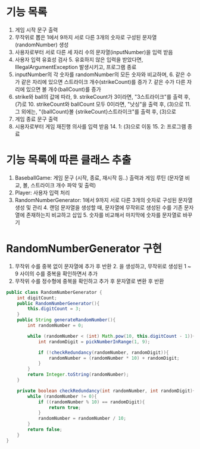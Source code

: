 
# 기능 목록
1. 게임 시작 문구 출력
2. 무작위로 뽑은 1에서 9까지 서로 다른 3개의 숫자로 구성된 문자열(randomNumber) 생성 
3. 사용자로부터 서로 다른 세 자리 수의 문자열(inputNumber)을 입력 받음
4. 사용자 입력 유효성 검사
   5. 유효하지 않은 입력을 받았다면, IllegalArgumentException 발생시키고, 프로그램 종료
5. inputNumber의 각 숫자를 randomNumber의 모든 숫자와 비교하며,
   6. 같은 수가 같은 자리에 있으면 스트라이크 개수(strikeCount)를 증가
   7. 같은 수가 다른 자리에 있으면 볼 개수(ballCount)를 증가
8. strike와 ball의 값에 따라,
   9. strikeCount가 3이라면, "3스트라이크"를 출력 후, (7)로
   10. strikeCount와 ballCount 모두 0이라면, "낫싱"을 출력 후, (3)으로
   11. 그 외에는, "{ballCount}볼 {strikeCount}스트라이크"를 출력 후, (3)으로
12. 게임 종료 문구 출력
13. 시용자로부터 게임 재진행 의사를 입력 받음
    14. 1: (3)으로 이동
    15. 2: 프로그램 종료

# 기능 목록에 따른 클래스 추출
1. BaseballGame: 게임 문구 (시작, 종료, 재시작 등..) 출력과 게임 루틴 (문자열 비교, 볼, 스트라이크 개수 파악 및 출력)
2. Player: 사용자 입력 처리
3. RandomNumberGenerator: 1에서 9까지 서로 다른 3개의 숫자로 구성된 문자열 생성 및 관리
   4. 랜덤 문자열을 생성할 때, 문자열에 무작위로 생성된 수를 기존 문자열에 존재하는지 비교하고 삽입
   5. 숫자를 비교해서 마지막에 숫자를 문자열로 바꾸기


# RandomNumberGenerator 구현
1. 무작위 수를 중복 없이 문자열에 추가 후 반환
   2. 을 생성하고, 무작위로 생성된 1 ~ 9 사이의 수를 중복을 확인하면서 추가
3. 무작위 수를 정수형에 중복을 확인하고 추가 후 문자열로 변환 후 반환
```Java
public class RandomNumberGenerator {
    int digitCount;
    public RandomNumberGenerator(){
        this.digitCount = 3;
    }
    public String generateRandomNumber(){
        int randomNumber = 0;

        while (randomNumber < (int) Math.pow(10, this.digitCount - 1)){
            int randomDigit = pickNumberInRange(1, 9);

            if (!checkRedundancy(randomNumber, randomDigit)){
                randomNumber = (randomNumber * 10) + randomDigit;
            }
        }
        return Integer.toString(randomNumber);
    }

    private boolean checkRedundancy(int randomNumber, int randomDigit){
        while (randomNumber != 0){
            if ((randomNumber % 10) == randomDigit){
                return true;
            }
            randomNumber = randomNumber / 10;
        }
        return false;
    }
}
```
